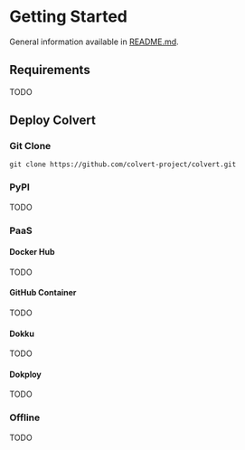 # Getting Started

General information available in [README.md](https://github.com/colvert-project/colvert/blob/main/README.md).

## Requirements

TODO

## Deploy Colvert

### Git Clone

```shell
git clone https://github.com/colvert-project/colvert.git
```

### PyPI

TODO

### PaaS

#### Docker Hub

TODO

#### GitHub Container

TODO

#### Dokku

TODO

#### Dokploy

TODO

### Offline

TODO
